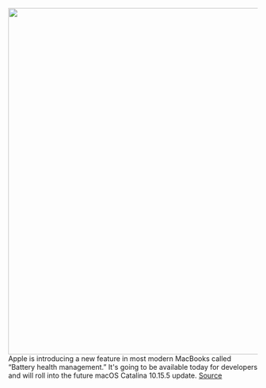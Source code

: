 <img src='https://cdn.vox-cdn.com/thumbor/Ch_EInhoXycdrH9Vy8jS1PcgHlo=/0x0:2040x1360/1200x800/filters:focal(857x517:1183x843)/cdn.vox-cdn.com/uploads/chorus_image/image/66663321/vpavic_191118_3800_0162.0.jpg' width='700px' /><br/>
Apple is introducing a new feature in most modern MacBooks called “Battery health management.” It's going to be available today for developers and will roll into the future macOS Catalina 10.15.5 update.
<a href='https://www.theverge.com/2020/4/16/21223607/macbook-battery-health-management-charge-percentage'> Source <a/>